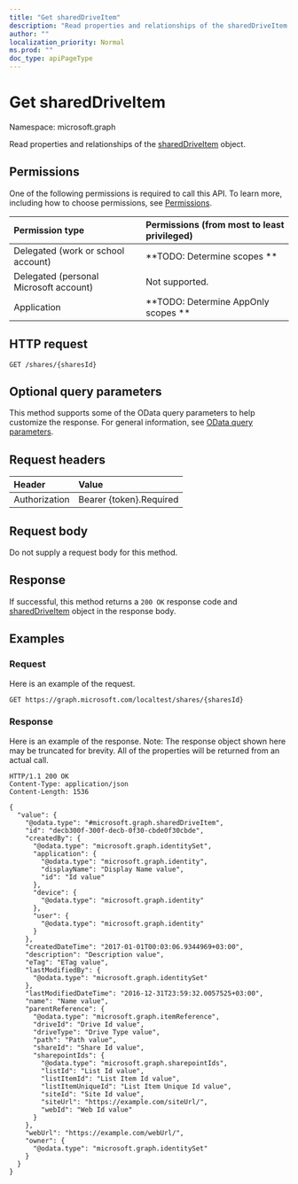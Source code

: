 ```yaml
---
title: "Get sharedDriveItem"
description: "Read properties and relationships of the sharedDriveItem object."
author: ""
localization_priority: Normal
ms.prod: ""
doc_type: apiPageType
---
```


# Get sharedDriveItem

Namespace: microsoft.graph

Read properties and relationships of the [sharedDriveItem](../resources/shareddriveitem.md) object.

## Permissions
One of the following permissions is required to call this API. To learn more, including how to choose permissions, see [Permissions](/concepts/permissions-reference.md).

|Permission type|Permissions (from most to least privileged)|
|:---|:---|
|Delegated (work or school account)|**TODO: Determine scopes **|
|Delegated (personal Microsoft account)|Not supported.|
|Application|**TODO: Determine AppOnly scopes **|

## HTTP request
<!-- {
  "blockType": "ignored"
}
-->
``` http
GET /shares/{sharesId}
```

## Optional query parameters
This method supports some of the OData query parameters to help customize the response. For general information, see [OData query parameters](/graph/query-parameters).

## Request headers
|Header|Value|
|:---|:---|
|Authorization|Bearer {token}.Required|

## Request body
Do not supply a request body for this method.

## Response
If successful, this method returns a `200 OK` response code and [sharedDriveItem](../resources/shareddriveitem.md) object in the response body.

## Examples

### Request
Here is an example of the request.
<!-- {
  "blockType": "request",
  "name": "get_shareddriveitem"
}
-->
``` http
GET https://graph.microsoft.com/localtest/shares/{sharesId}
```

### Response
Here is an example of the response. Note: The response object shown here may be truncated for brevity. All of the properties will be returned from an actual call.
<!-- {
  "blockType": "response",
  "truncated": true,
  "@odata.type": "microsoft.graph.sharedDriveItem"
}
-->
``` http
HTTP/1.1 200 OK
Content-Type: application/json
Content-Length: 1536

{
  "value": {
    "@odata.type": "#microsoft.graph.sharedDriveItem",
    "id": "decb300f-300f-decb-0f30-cbde0f30cbde",
    "createdBy": {
      "@odata.type": "microsoft.graph.identitySet",
      "application": {
        "@odata.type": "microsoft.graph.identity",
        "displayName": "Display Name value",
        "id": "Id value"
      },
      "device": {
        "@odata.type": "microsoft.graph.identity"
      },
      "user": {
        "@odata.type": "microsoft.graph.identity"
      }
    },
    "createdDateTime": "2017-01-01T00:03:06.9344969+03:00",
    "description": "Description value",
    "eTag": "ETag value",
    "lastModifiedBy": {
      "@odata.type": "microsoft.graph.identitySet"
    },
    "lastModifiedDateTime": "2016-12-31T23:59:32.0057525+03:00",
    "name": "Name value",
    "parentReference": {
      "@odata.type": "microsoft.graph.itemReference",
      "driveId": "Drive Id value",
      "driveType": "Drive Type value",
      "path": "Path value",
      "shareId": "Share Id value",
      "sharepointIds": {
        "@odata.type": "microsoft.graph.sharepointIds",
        "listId": "List Id value",
        "listItemId": "List Item Id value",
        "listItemUniqueId": "List Item Unique Id value",
        "siteId": "Site Id value",
        "siteUrl": "https://example.com/siteUrl/",
        "webId": "Web Id value"
      }
    },
    "webUrl": "https://example.com/webUrl/",
    "owner": {
      "@odata.type": "microsoft.graph.identitySet"
    }
  }
}
```

